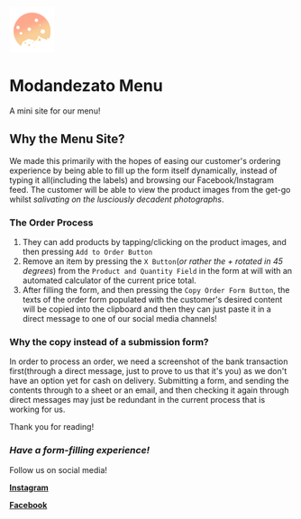 <img height=80px width=80px src="https://raw.githubusercontent.com/Modandezato/Modandezato-Menu/main/images/logo.png" />

# Modandezato Menu
A mini site for our menu!

## Why the Menu Site?
We made this primarily with the hopes of easing our customer's ordering experience by being able to fill up the form itself dynamically, 
instead of typing it all(including the labels) and browsing our Facebook/Instagram feed. The customer will be able to view the product images from the get-go whilst
*salivating on the lusciously decadent photographs*. 

### The Order Process
1. They can add products by tapping/clicking on the product images, and then pressing `Add to Order Button`
2. Remove an item by pressing the `X Button`(*or rather the + rotated in 45 degrees*) from the `Product and Quantity Field` 
in the form at will with an automated calculator of the current price total. 
3. After filling the form, and then pressing the `Copy Order Form Button`, the texts of the order form populated with the customer's desired content will be copied into 
the clipboard and then they can just paste it in a direct message to one of our social media channels!

### Why the copy instead of a submission form?
In order to process an order, we need a screenshot of the bank transaction first(through a direct message, just to prove to us that it's you) as we don't have an option yet for 
cash on delivery. Submitting a form, and sending the contents through to a sheet or an email, and then checking it again through direct messages may just be redundant 
in the current process that is working for us.

Thank you for reading!

### *Have a form-filling experience!* ###

Follow us on social media!

**[Instagram](https://www.instagram.com/modandezato/)**

**[Facebook](https://www.facebook.com/modandezato)**
